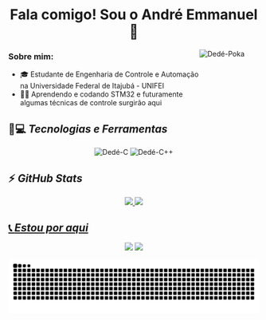 <head>
<div id="Titulo">
 <h1 align="center"><b>Fala comigo! Sou o André Emmanuel👋</b></h1>
</div>

<div id="gif">
 <img align="right" alt="Dedé-Poka" height="120" width="120" src="https://media.discordapp.net/attachments/787860898278277122/887015790266679306/ezgif.com-gif-maker.gif">
</div>
</head>

<body>
 <h3><b>Sobre mim:</b></h3>
 
 - 🎓 Estudante de Engenharia de Controle e Automação na Universidade Federal de Itajubá - UNIFEI
 - 👨‍💻 Aprendendo e codando STM32 e futuramente algumas técnicas de controle surgirão aqui

 ## 🚀💻 *Tecnologias e Ferramentas*
<div id="Tech" align="center">
  <img alt="Dedé-C" src="https://img.shields.io/badge/C-00599C?style=for-the-badge&logo=c&logoColor=white">
  <img alt="Dedé-C++" src="https://img.shields.io/badge/C%2B%2B-00599C?style=for-the-badge&logo=c%2B%2B&logoColor=white">
</div>

  ## ⚡ *GitHub Stats*
 <div id="Stats" align="center">
  <a href="https://github.com/andremmanuelvitor">
  <img height="120em" src="https://github-readme-stats-sigma-five.vercel.app/api?username=andremmanuelvitor&show_icons=true&theme=chartreuse-dark&include_all_commits=true&count_private=true"/>
  <img height="120em" src="https://github-readme-stats-sigma-five.vercel.app/api/top-langs/?username=andremmanuelvitor&layout=compact&langs_count=7&theme=chartreuse-dark"/>
</div>
  
 ## 📞 *Estou por aqui*
<div id="Call-me" align="center">
  <a href="https://www.linkedin.com/in/andre-emmanuei" target="_blank"><img src="https://img.shields.io/badge/-LinkedIn-%230077B5?style=for-the-badge&logo=linkedin&logoColor=white" target="_blank"></a>
   <a href="https://cursos.alura.com.br/user/andre-emmanuei" target="_blank"><img src="https://media.discordapp.net/attachments/755967717147672616/887044128913915934/alura-dev-icon.jpg" target="_blank"></a>

  ![Snake animation](https://github.com/andremmanuelvitor/andremmanuelvitor/blob/output/github-contribution-grid-snake.svg)
 
</div>
</body>
